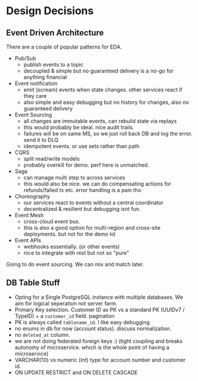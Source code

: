 # Design Decisions

## Event Driven Architecture

There are a couple of popular patterns for EDA. 

- Pub/Sub
  - publish events to a topic
  - decoupled & simple but no guaranteed delivery is a no-go for anything financial
- Event notification
  - emit (scream) events when state changes. other services react if they care
  - also simple and easy debugging but no history for changes, also no guaranteed delivery
- Event Sourcing
  - all changes are immutable events, can rebuild state via replays 
  - this would probably be ideal. nice audit trails.
  - failures will be on same MS, so we just roll back DB and log the error. send it to DLQ
  - idempotent events. or use sets rather than path
- CQRS
  - split read/write models
  - probably overkill for demo. perf here is unmatched.
- Saga
  - can manage multi step tx across services
  - this would also be nice. we can do compensating actions for refunds/failed tx etc. error handling is a pain tho
- Choreography
  - our services react to events without a central coordinator
  - decentralized & resilient but debugging isnt fun. 
- Event Mesh
  - cross-cloud event bus. 
  - this is also a good option for multi-region and cross-site deployments. but not for the demo lol
- Event APIs
  - webhooks essentially. (or other events)
  - nice to integrate with rest but not so "pure"

Going to do event sourcing. We can mix and match later.

## DB Table Stuff

- Opting for a Single PostgreSQL instance with multiple databases. We aim for logical seperation not server farm.
- Primary Key selection. Customer ID as PK vs a standard PK (UUIDv7 / TypeID) + a `customer_id` field. pagination
- PK is always called `tablename_id`. I like easy debugging
- no enums in db for now (account status). discuss normalization.
- no `deleted_at` column.
- we are not doing federated foreign keys :) (tight coupling and breaks autonomy of microservice. which is the whole point of having a microservice)
- VARCHAR(10) vs numeric (int) type for account number and customer id.
- ON UPDATE RESTRICT and ON DELETE CASCADE